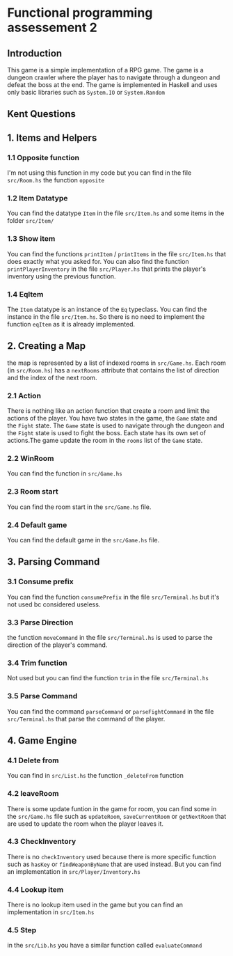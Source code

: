 # Functional programming assessement 2

## Introduction

This game is a simple implementation of a RPG game. The game is a dungeon crawler where the player has to navigate through a dungeon and defeat the boss at the end. The game is implemented in Haskell and uses only basic libraries such as `System.IO` or `System.Random`

## Kent Questions

## 1. Items and Helpers

### 1.1 Opposite function

I'm not using this function in my code but you can find in the file `src/Room.hs` the function `opposite`

### 1.2 Item Datatype

You can find the datatype `Item` in the file `src/Item.hs` and some items in the folder `src/Item/`

### 1.3 Show item

You can find the functions `printItem` / `printItems` in the file `src/Item.hs` that does exactly what you asked for. You can also find the function `printPlayerInventory` in the file `src/Player.hs` that prints the player's inventory using the previous function.

### 1.4 EqItem

The `Item` datatype is an instance of the `Eq` typeclass. You can find the instance in the file `src/Item.hs`. So there is no need to implement the function `eqItem` as it is already implemented.

## 2. Creating a Map

the map is represented by a list of indexed rooms in `src/Game.hs`. Each room (in `src/Room.hs`) has a `nextRooms` attribute that contains the list of direction and the index of the next room.

### 2.1 Action

There is nothing like an action function that create a room and limit the actions of the player. You have two states in the game, the `Game` state and the `Fight` state. The `Game` state is used to navigate through the dungeon and the `Fight` state is used to fight the boss. Each state has its own set of actions.The game update the room in the `rooms` list of the `Game` state.

### 2.2 WinRoom

You can find the function in `src/Game.hs`

### 2.3 Room start

You can find the room start in the `src/Game.hs` file.

### 2.4 Default game

You can find the default game in the `src/Game.hs` file.

## 3. Parsing Command

### 3.1 Consume prefix

You can find the function `consumePrefix` in the file `src/Terminal.hs` but it's not used bc considered useless.

### 3.3 Parse Direction

the function `moveCommand` in the file `src/Terminal.hs` is used to parse the direction of the player's command.

### 3.4 Trim function

Not used but you can find the function `trim` in the file `src/Terminal.hs`

### 3.5 Parse Command

You can find the command `parseCommand` or `parseFightCommand` in the file `src/Terminal.hs` that parse the command of the player.

## 4. Game Engine

### 4.1 Delete from

You can find in `src/List.hs` the function `_deleteFrom` function

### 4.2 leaveRoom

There is some update funtion in the game for room, you can find some in the `src/Game.hs` file such as `updateRoom`, `saveCurrentRoom` or `getNextRoom` that are used to update the room when the player leaves it. 

### 4.3 CheckInventory  

There is no `checkInventory` used because there is more specific function such as `hasKey` or `findWeaponByName` that are used instead. But you can find an implementation in `src/Player/Inventory.hs`

### 4.4 Lookup item

There is no lookup item used in the game but you can find an implementation in `src/Item.hs` 


### 4.5 Step

in the `src/Lib.hs` you have a similar function called `evaluateCommand`
